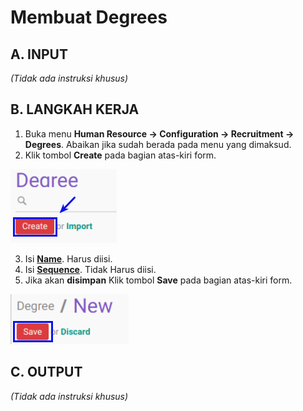 # Membuat Degrees

## A. INPUT

*(Tidak ada instruksi khusus)*

## B. LANGKAH KERJA

1. Buka menu **Human Resource -> Configuration -> Recruitment -> Degrees**. Abaikan jika sudah berada pada menu yang dimaksud.
2. Klik tombol **Create** pada bagian atas-kiri form.

![](../../img/degrees/tombol-create.png)

3. Isi **[Name](./penjelasan.md#field-name)**. Harus diisi.
4. Isi **[Sequence](./penjelasan.md#field-sequence)**. Tidak Harus diisi.
5. Jika akan **disimpan** Klik tombol **Save** pada bagian atas-kiri form.

![](../../img/degrees/tombol-save.png)

## C. OUTPUT

*(Tidak ada instruksi khusus)*
